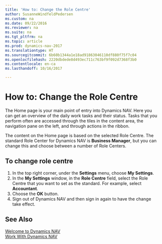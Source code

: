 ```yaml
---
title: 'How to: Change the Role Centre'
author: SusanneWindfeldPedersen
ms.custom: na
ms.date: 09/22/2016
ms.reviewer: na
ms.suite: na
ms.tgt_pltfrm: na
ms.topic: article
ms.prod: dynamics-nav-2017
ms.translationtype: HT
ms.sourcegitcommit: 6b60b1344a1e18ad91863046110df880f75f7c04
ms.openlocfilehash: 2220dbdede8d493ec711c763bf9f092d7368f3b0
ms.contentlocale: en-ca
ms.lasthandoff: 10/16/2017

---
```


# <a name="how-to-change-the-role-center"></a>How to: Change the Role Centre
The Home page is your main point of entry into Dynamics NAV. Here you can get an overview of the daily work tasks and their status. Tasks that you perform often are accessed through the tiles in the content area, the navigation pane on the left, and through actions in the ribbon.

The content on the Home page is based on the selected Role Centre. The standard Role Center for Dynamics NAV is **Business Manager**, but you can change this and choose between a number of Role Centers.

## <a name="to-change-role-center"></a>To change role centre
1. In the top right corner, under the **Settings** menu, choose **My Settings**.
2. In the **My Settings** window, in the **Role Centre** field, select the Role Centre that you want to set as the standard. For example, select **Accountant**.
3. Choose the **OK** button.
4. Sign out of Dynamics NAV and then sign in again to have the change take effect.

## <a name="see-also"></a>See Also
[Welcome to Dynamics NAV](across-get-started.md)  
[Work With Dynamics NAV](ui-work-product.md)  

